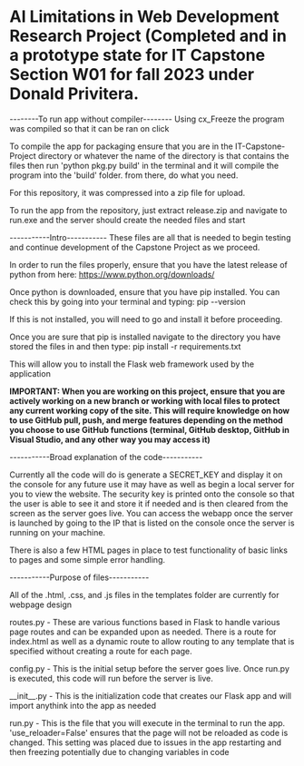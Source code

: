 # AI Limitations in Web Development Research Project (Completed and in a prototype state for IT Capstone Section W01 for fall 2023 under Donald Privitera.


--------To run app without compiler--------
Using cx_Freeze the program was compiled so that it can be ran on click

To compile the app for packaging ensure that you are in the IT-Capstone-Project directory or whatever the name of the directory is that contains the files then run 'python pkg.py build' in the terminal and it will compile the program into the 'build' folder. from there, do what you need.

For this repository, it was compressed into a zip file for upload.

To run the app from the repository, just extract release.zip and navigate to run.exe and the server should create the needed files and start

-----------Intro-----------
These files are all that is needed to begin testing and continue development of the Capstone Project as we proceed. 

In order to run the files properly, ensure that you have the latest release of python from here: https://www.python.org/downloads/

Once python is downloaded, ensure that you have pip installed. You can check this by going into your terminal and typing: pip --version

If this is not installed, you will need to go and install it before proceeding.

Once you are sure that pip is installed navigate to the directory you have stored the files in and then type: pip install -r requirements.txt

This will allow you to install the Flask web framework used by the application

__IMPORTANT: When you are working on this project, ensure that you are actively working on a new branch or working with local files to protect any current working copy of the site. This will require knowledge on how to use GitHub pull, push, and merge features depending on the method you choose to use GitHub functions (terminal, GitHub desktop, GitHub in Visual Studio, and any other way you may access it)__

-----------Broad explanation of the code-----------

Currently all the code will do is generate a SECRET_KEY and display it on the console for any future use it may have as well as begin a local server for you to view the website. The security key is printed onto the console so that the user is able to see it and store it if needed and is then cleared from the screen as the server goes live. You can access the webapp once the server is launched by going to the IP that is listed on the console once the server is running on your machine.

There is also a few HTML pages in place to test functionality of basic links to pages and some simple error handling.

-----------Purpose of files-----------

All of the .html, .css, and .js files in the templates folder are currently for webpage design

routes.py - These are various functions based in Flask to handle various page routes and can be expanded upon as needed. There is a route for index.html as well as a dynamic route to allow routing to any template that is specified without creating a route for each page.

config.py - This is the initial setup before the server goes live. Once run.py is executed, this code will run before the server is live.

\_\_init__.py - This is the initialization code that creates our Flask app and will import anythink into the app as needed

run.py - This is the file that you will execute in the terminal to run the app. 'use_reloader=False' ensures that the page will not be reloaded as code is changed. This setting was placed due to issues in the app restarting and then freezing potentially due to changing variables in code

